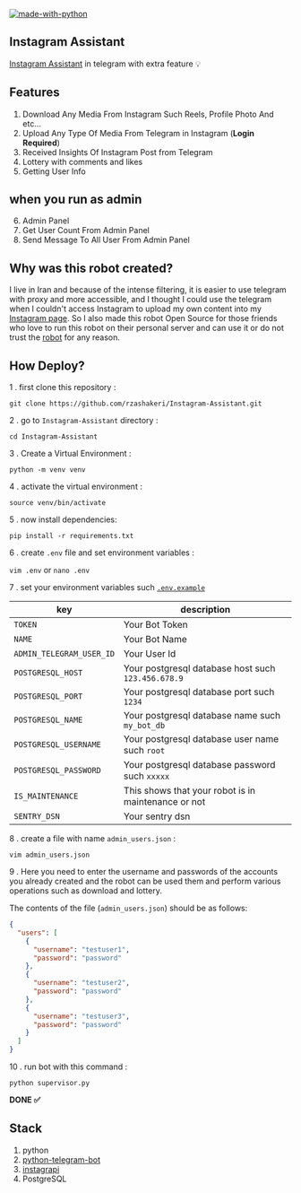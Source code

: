 [![made-with-python](https://img.shields.io/badge/Made%20with-Python-1f425f.svg)](https://www.python.org/)

## Instagram Assistant

[Instagram Assistant](https://t.me/InstagramAssistantRobot) in telegram with extra feature 💡

## Features

1. Download Any Media From Instagram Such Reels, Profile Photo And etc...
2. Upload Any Type Of Media From Telegram in Instagram (**Login Required**)
3. Received Insights Of Instagram Post from Telegram
4. Lottery with comments and likes
5. Getting User Info

## when you run as admin

6. Admin Panel
7. Get User Count From Admin Panel
8. Send Message To All User From Admin Panel

## Why was this robot created?

I live in Iran and because of the intense filtering,
it is easier to use telegram with proxy and more
accessible, and I thought I could use the telegram
when I couldn't access Instagram to upload my own
content into my [Instagram page](https://www.instagram.com/barnamenevisiinsta).
So I also made this robot Open Source for those
friends who love to run this robot on their
personal server and can use it or do not trust
the [robot](https://t.me/InstagramAssistantRobot) for any reason.

## How Deploy?

1 . first clone this repository :

`git clone https://github.com/rzashakeri/Instagram-Assistant.git`

2 . go to `Instagram-Assistant` directory :

`cd Instagram-Assistant`

3 . Create a Virtual Environment :

`python -m venv venv`

4 . activate the virtual environment :

`source venv/bin/activate`

5 . now install dependencies:

`pip install -r requirements.txt`

6 . create `.env` file and set environment variables :

`vim .env` or `nano .env`

7 . set your environment variables such [`.env.example`](https://github.com/rzashakeri/Instagram-Assistant/blob/master/.env.example)

| key                      | description                                         |
| ------------------------ | --------------------------------------------------- |
| `TOKEN`                  | Your Bot Token                                      |
| `NAME`                   | Your Bot Name                                       |
| `ADMIN_TELEGRAM_USER_ID` | Your User Id                                        |
| `POSTGRESQL_HOST`        | Your postgresql database host such `123.456.678.9`  |
| `POSTGRESQL_PORT`        | Your postgresql database port such `1234`           |
| `POSTGRESQL_NAME`        | Your postgresql database name such `my_bot_db`      |
| `POSTGRESQL_USERNAME`    | Your postgresql database user name such `root`      |
| `POSTGRESQL_PASSWORD`    | Your postgresql database password such `xxxxx`      |
| `IS_MAINTENANCE`         | This shows that your robot is in maintenance or not |
| `SENTRY_DSN`             | Your sentry dsn                                     |

8 . create a file with name `admin_users.json` :

`vim admin_users.json`

9 . Here you need to enter the username and passwords
of the accounts you already created and the robot can
be used them and perform various operations such
as download and lottery.

The contents of the file (`admin_users.json`) should be as follows:

```json
{
  "users": [
    {
      "username": "testuser1",
      "password": "password"
    },
    {
      "username": "testuser2",
      "password": "password"
    },
    {
      "username": "testuser3",
      "password": "password"
    }
  ]
}
```

10 . run bot with this command :

```
python supervisor.py
```

**DONE ✅**

## Stack

1. python
2. [python-telegram-bot](https://python-telegram-bot.org/)
3. [instagrapi](https://github.com/adw0rd/instagrapi)
4. PostgreSQL

